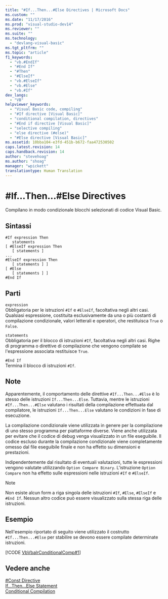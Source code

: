 ```yaml
---
title: "#If...Then...#Else Directives | Microsoft Docs"
ms.custom: ""
ms.date: "11/17/2016"
ms.prod: "visual-studio-dev14"
ms.reviewer: ""
ms.suite: ""
ms.technology: 
  - "devlang-visual-basic"
ms.tgt_pltfrm: ""
ms.topic: "article"
f1_keywords: 
  - "vb.#EndIf"
  - "#End If"
  - "#Then"
  - "#ElseIf"
  - "vb.#ElseIf"
  - "vb.#Else"
  - "vb.#If"
dev_langs: 
  - "VB"
helpviewer_keywords: 
  - "Visual Basic code, compiling"
  - "#If directive [Visual Basic]"
  - "conditional compilation, directives"
  - "#End if directive [Visual Basic]"
  - "selective compiling"
  - "else directive (#else)"
  - "#Else directive [Visual Basic]"
ms.assetid: 10bba104-e3fd-451b-b672-faa472530502
caps.latest.revision: 14
caps.handback.revision: 14
author: "stevehoag"
ms.author: "shoag"
manager: "wpickett"
translationtype: Human Translation
---
```

# #If...Then...#Else Directives
Compilano in modo condizionale blocchi selezionati di codice Visual Basic.  
  
## Sintassi  
  
```  
#If expression Then  
   statements  
[ #ElseIf expression Then  
   [ statements ]  
...  
#ElseIf expression Then  
   [ statements ] ]  
[ #Else  
   [ statements ] ]  
#End If  
```  
  
## Parti  
 `expression`  
 Obbligatoria per le istruzioni `#If` e `#ElseIf`, facoltativa negli altri casi.  Qualsiasi espressione, costituita esclusivamente da una o più costanti di compilazione condizionale, valori letterali e operatori, che restituisca `True` o `False`.  
  
 `statements`  
 Obbligatoria per il blocco di istruzioni `#If`, facoltativa negli altri casi.  Righe di programma o direttive di compilazione che vengono compilate se l'espressione associata restituisce `True`.  
  
 `#End If`  
 Termina il blocco di istruzioni `#If`.  
  
## Note  
 Apparentemente, il comportamento delle direttive `#If...Then...#Else` è lo stesso delle istruzioni `If...Then...Else`.  Tuttavia, mentre le istruzioni `#If...Then...#Else` valutano i risultati della compilazione effettuata dal compilatore, le istruzioni `If...Then...Else` valutano le condizioni in fase di esecuzione.  
  
 La compilazione condizionale viene utilizzata in genere per la compilazione di uno stesso programma per piattaforme diverse.  Viene anche utilizzata per evitare che il codice di debug venga visualizzato in un file eseguibile.  Il codice escluso durante la compilazione condizionale viene completamente omesso dal file eseguibile finale e non ha effetto su dimensioni e prestazioni.  
  
 Indipendentemente dal risultato di eventuali valutazioni, tutte le espressioni vengono valutate utilizzando `Option Compare Binary`.  L'istruzione `Option Compare` non ha effetto sulle espressioni nelle istruzioni `#If` e `#ElseIf`.  
  
> [!NOTE]
>  Non esiste alcun form a riga singola delle istruzioni `#If`, `#Else`, `#ElseIf` e `#End If`.  Nessun altro codice può essere visualizzato sulla stessa riga delle istruzioni.  
  
## Esempio  
 Nell'esempio riportato di seguito viene utilizzato il costrutto `#If...Then...#Else` per stabilire se devono essere compilate determinate istruzioni.  
  
 [!CODE [VbVbalrConditionalComp#1](../CodeSnippet/VS_Snippets_VBCSharp/VbVbalrConditionalComp#1)]  
  
## Vedere anche  
 [\#Const Directive](../../../visual-basic/language-reference/directives/const-directive.md)   
 [If...Then...Else Statement](../../../visual-basic/language-reference/statements/if-then-else-statement.md)   
 [Conditional Compilation](../../../visual-basic/programming-guide/program-structure/conditional-compilation.md)